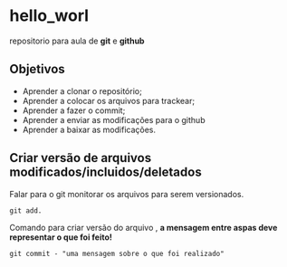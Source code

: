 # hello_worl
repositorio para aula de **git** e **github**

## Objetivos

* Aprender a clonar o repositório;
* Aprender a colocar os arquivos para trackear;
* Aprender a fazer o commit;
* Aprender a enviar as modificações para o github
* Aprender a baixar as modificações.

## Criar versão de arquivos modificados/incluidos/deletados            

Falar para o git monitorar os arquivos para serem versionados.

```git
git add.
```

Comando para criar versão do arquivo , **a mensagem entre aspas deve representar o que foi feito!**

```git 
git commit - "uma mensagem sobre o que foi realizado"
```